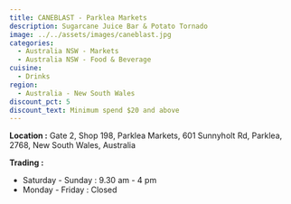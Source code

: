 ```yaml
---
title: CANEBLAST - Parklea Markets
description: Sugarcane Juice Bar & Potato Tornado
image: ../../assets/images/caneblast.jpg
categories:
  - Australia NSW - Markets
  - Australia NSW - Food & Beverage
cuisine:
  - Drinks
region:
  - Australia - New South Wales
discount_pct: 5
discount_text: Minimum spend $20 and above
---
```

**Location :** Gate 2, Shop 198, Parklea Markets, 601 Sunnyholt Rd, Parklea, 2768, New South Wales, Australia

**Trading :** 

* Saturday - Sunday : 9.30 am - 4 pm
* Monday - Friday : Closed
